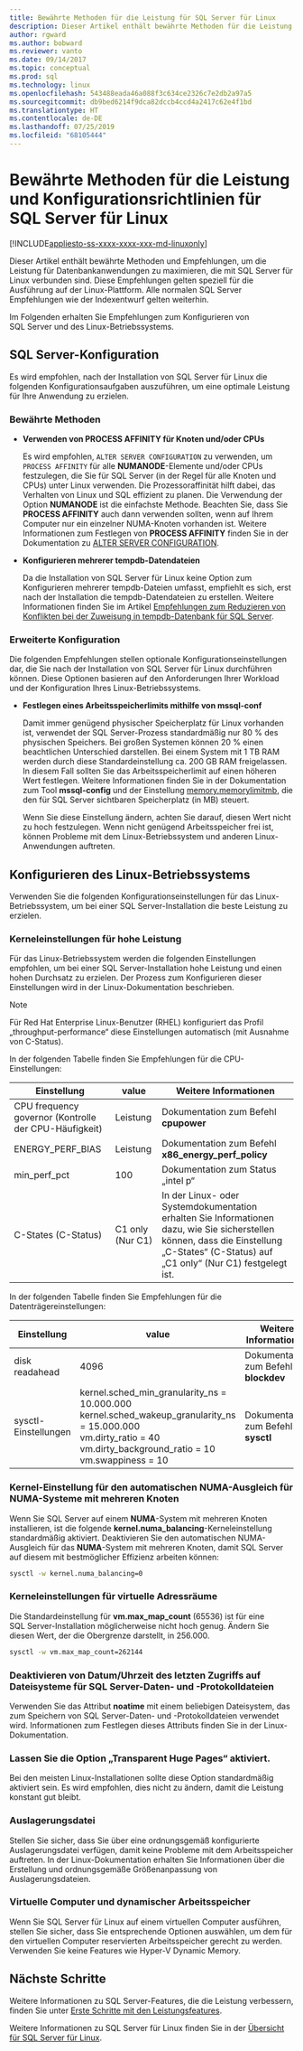 ```yaml
---
title: Bewährte Methoden für die Leistung für SQL Server für Linux
description: Dieser Artikel enthält bewährte Methoden für die Leistung sowie Ausführungsrichtlinien für SQL Server für Linux.
author: rgward
ms.author: bobward
ms.reviewer: vanto
ms.date: 09/14/2017
ms.topic: conceptual
ms.prod: sql
ms.technology: linux
ms.openlocfilehash: 543488eada46a088f3c634ce2326c7e2db2a97a5
ms.sourcegitcommit: db9bed6214f9dca82dccb4ccd4a2417c62e4f1bd
ms.translationtype: HT
ms.contentlocale: de-DE
ms.lasthandoff: 07/25/2019
ms.locfileid: "68105444"
---
```

# <a name="performance-best-practices-and-configuration-guidelines-for-sql-server-on-linux"></a>Bewährte Methoden für die Leistung und Konfigurationsrichtlinien für SQL Server für Linux

[!INCLUDE[appliesto-ss-xxxx-xxxx-xxx-md-linuxonly](../includes/appliesto-ss-xxxx-xxxx-xxx-md-linuxonly.md)]

Dieser Artikel enthält bewährte Methoden und Empfehlungen, um die Leistung für Datenbankanwendungen zu maximieren, die mit SQL Server für Linux verbunden sind. Diese Empfehlungen gelten speziell für die Ausführung auf der Linux-Plattform. Alle normalen SQL Server Empfehlungen wie der Indexentwurf gelten weiterhin.

Im Folgenden erhalten Sie Empfehlungen zum Konfigurieren von SQL Server und des Linux-Betriebssystems.

## <a name="sql-server-configuration"></a>SQL Server-Konfiguration

Es wird empfohlen, nach der Installation von SQL Server für Linux die folgenden Konfigurationsaufgaben auszuführen, um eine optimale Leistung für Ihre Anwendung zu erzielen.

### <a name="best-practices"></a>Bewährte Methoden

- **Verwenden von PROCESS AFFINITY für Knoten und/oder CPUs**

   Es wird empfohlen, `ALTER SERVER CONFIGURATION` zu verwenden, um `PROCESS AFFINITY` für alle **NUMANODE**-Elemente und/oder CPUs festzulegen, die Sie für SQL Server (in der Regel für alle Knoten und CPUs) unter Linux verwenden. Die Prozessoraffinität hilft dabei, das Verhalten von Linux und SQL effizient zu planen. Die Verwendung der Option **NUMANODE** ist die einfachste Methode. Beachten Sie, dass Sie **PROCESS AFFINITY** auch dann verwenden sollten, wenn auf Ihrem Computer nur ein einzelner NUMA-Knoten vorhanden ist.  Weitere Informationen zum Festlegen von **PROCESS AFFINITY** finden Sie in der Dokumentation zu [ALTER SERVER CONFIGURATION](../t-sql/statements/alter-server-configuration-transact-sql.md).

- **Konfigurieren mehrerer tempdb-Datendateien**

   Da die Installation von SQL Server für Linux keine Option zum Konfigurieren mehrerer tempdb-Dateien umfasst, empfiehlt es sich, erst nach der Installation die tempdb-Datendateien zu erstellen. Weitere Informationen finden Sie im Artikel [Empfehlungen zum Reduzieren von Konflikten bei der Zuweisung in tempdb-Datenbank für SQL Server](https://support.microsoft.com/help/2154845/recommendations-to-reduce-allocation-contention-in-sql-server-tempdb-d).

### <a name="advanced-configuration"></a>Erweiterte Konfiguration

Die folgenden Empfehlungen stellen optionale Konfigurationseinstellungen dar, die Sie nach der Installation von SQL Server für Linux durchführen können. Diese Optionen basieren auf den Anforderungen Ihrer Workload und der Konfiguration Ihres Linux-Betriebssystems.

- **Festlegen eines Arbeitsspeicherlimits mithilfe von mssql-conf**

   Damit immer genügend physischer Speicherplatz für Linux vorhanden ist, verwendet der SQL Server-Prozess standardmäßig nur 80 % des physischen Speichers. Bei großen Systemen können 20 % einen beachtlichen Unterschied darstellen. Bei einem System mit 1 TB RAM werden durch diese Standardeinstellung ca. 200 GB RAM freigelassen. In diesem Fall sollten Sie das Arbeitsspeicherlimit auf einen höheren Wert festlegen. Weitere Informationen finden Sie in der Dokumentation zum Tool **mssql-config** und der Einstellung [memory.memorylimitmb](sql-server-linux-configure-mssql-conf.md#memorylimit), die den für SQL Server sichtbaren Speicherplatz (in MB) steuert.

   Wenn Sie diese Einstellung ändern, achten Sie darauf, diesen Wert nicht zu hoch festzulegen. Wenn nicht genügend Arbeitsspeicher frei ist, können Probleme mit dem Linux-Betriebssystem und anderen Linux-Anwendungen auftreten.

## <a name="linux-os-configuration"></a>Konfigurieren des Linux-Betriebssystems

Verwenden Sie die folgenden Konfigurationseinstellungen für das Linux-Betriebssystem, um bei einer SQL Server-Installation die beste Leistung zu erzielen.

### <a name="kernel-settings-for-high-performance"></a>Kerneleinstellungen für hohe Leistung
Für das Linux-Betriebssystem werden die folgenden Einstellungen empfohlen, um bei einer SQL Server-Installation hohe Leistung und einen hohen Durchsatz zu erzielen. Der Prozess zum Konfigurieren dieser Einstellungen wird in der Linux-Dokumentation beschrieben.



> [!Note]
> Für Red Hat Enterprise Linux-Benutzer (RHEL) konfiguriert das Profil „throughput-performance“ diese Einstellungen automatisch (mit Ausnahme von C-Status).

In der folgenden Tabelle finden Sie Empfehlungen für die CPU-Einstellungen:

| Einstellung | value | Weitere Informationen |
|---|---|---|
| CPU frequency governor (Kontrolle der CPU-Häufigkeit) | Leistung | Dokumentation zum Befehl **cpupower** |
| ENERGY_PERF_BIAS | Leistung | Dokumentation zum Befehl **x86_energy_perf_policy** |
| min_perf_pct | 100 | Dokumentation zum Status „intel p“ |
| C-States (C-Status) | C1 only (Nur C1) | In der Linux- oder Systemdokumentation erhalten Sie Informationen dazu, wie Sie sicherstellen können, dass die Einstellung „C-States“ (C-Status) auf „C1 only“ (Nur C1) festgelegt ist. |

In der folgenden Tabelle finden Sie Empfehlungen für die Datenträgereinstellungen:

| Einstellung | value | Weitere Informationen |
|---|---|---|
| disk readahead | 4096 | Dokumentation zum Befehl **blockdev** |
| sysctl-Einstellungen | kernel.sched_min_granularity_ns = 10.000.000<br/>kernel.sched_wakeup_granularity_ns = 15.000.000<br/>vm.dirty_ratio = 40<br/>vm.dirty_background_ratio = 10<br/>vm.swappiness = 10 | Dokumentation zum Befehl **sysctl** |

### <a name="kernel-setting-auto-numa-balancing-for-multi-node-numa-systems"></a>Kernel-Einstellung für den automatischen NUMA-Ausgleich für NUMA-Systeme mit mehreren Knoten

Wenn Sie SQL Server auf einem **NUMA**-System mit mehreren Knoten installieren, ist die folgende **kernel.numa_balancing**-Kerneleinstellung standardmäßig aktiviert. Deaktivieren Sie den automatischen NUMA-Ausgleich für das **NUMA**-System mit mehreren Knoten, damit SQL Server auf diesem mit bestmöglicher Effizienz arbeiten können:

```bash
sysctl -w kernel.numa_balancing=0
```

### <a name="kernel-settings-for-virtual-address-space"></a>Kerneleinstellungen für virtuelle Adressräume

Die Standardeinstellung für **vm.max_map_count** (65536) ist für eine SQL Server-Installation möglicherweise nicht hoch genug. Ändern Sie diesen Wert, der die Obergrenze darstellt, in 256.000.

```bash
sysctl -w vm.max_map_count=262144
```

### <a name="disable-last-accessed-datetime-on-file-systems-for-sql-server-data-and-log-files"></a>Deaktivieren von Datum/Uhrzeit des letzten Zugriffs auf Dateisysteme für SQL Server-Daten- und -Protokolldateien

Verwenden Sie das Attribut **noatime** mit einem beliebigen Dateisystem, das zum Speichern von SQL Server-Daten- und -Protokolldateien verwendet wird. Informationen zum Festlegen dieses Attributs finden Sie in der Linux-Dokumentation.

### <a name="leave-transparent-huge-pages-thp-enabled"></a>Lassen Sie die Option „Transparent Huge Pages“ aktiviert.

Bei den meisten Linux-Installationen sollte diese Option standardmäßig aktiviert sein. Es wird empfohlen, dies nicht zu ändern, damit die Leistung konstant gut bleibt.

### <a name="swapfile"></a>Auslagerungsdatei

Stellen Sie sicher, dass Sie über eine ordnungsgemäß konfigurierte Auslagerungsdatei verfügen, damit keine Probleme mit dem Arbeitsspeicher auftreten. In der Linux-Dokumentation erhalten Sie Informationen über die Erstellung und ordnungsgemäße Größenanpassung von Auslagerungsdateien.

### <a name="virtual-machines-and-dynamic-memory"></a>Virtuelle Computer und dynamischer Arbeitsspeicher

Wenn Sie SQL Server für Linux auf einem virtuellen Computer ausführen, stellen Sie sicher, dass Sie entsprechende Optionen auswählen, um dem für den virtuellen Computer reservierten Arbeitsspeicher gerecht zu werden. Verwenden Sie keine Features wie Hyper-V Dynamic Memory.

## <a name="next-steps"></a>Nächste Schritte

Weitere Informationen zu SQL Server-Features, die die Leistung verbessern, finden Sie unter [Erste Schritte mit den Leistungsfeatures](sql-server-linux-performance-get-started.md).

Weitere Informationen zu SQL Server für Linux finden Sie in der [Übersicht für SQL Server für Linux](sql-server-linux-overview.md).
